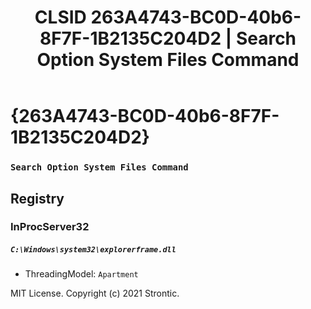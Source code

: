 ﻿---
title: "CLSID 263A4743-BC0D-40b6-8F7F-1B2135C204D2 | Search Option System Files Command"
excerpt: What is COM-Object CLSID 263A4743-BC0D-40b6-8F7F-1B2135C204D2?
---

# {263A4743-BC0D-40b6-8F7F-1B2135C204D2}

### `Search Option System Files Command`

## Registry


### InProcServer32

##### `C:\Windows\system32\explorerframe.dll`
* ThreadingModel: `Apartment`

MIT License. Copyright (c) 2021 Strontic.


